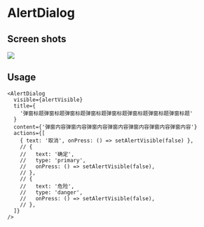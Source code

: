 # AlertDialog

## Screen shots

![](https://codeup.aliyun.com/61a498ef216a665eb18b936e/lanehub-frontend/lrn-app-components/raw/main/docs%2Fimages%2F20230316-123835.gif)

## Usage

```typescriptreact
<AlertDialog
  visible={alertVisible}
  title={
    '弹窗标题弹窗标题弹窗标题弹窗标题弹窗标题弹窗标题弹窗标题弹窗标题'
  }
  content={'弹窗内容弹窗内容弹窗内容弹窗内容弹窗内容弹窗内容弹窗内容'}
  actions={[
    { text: '取消', onPress: () => setAlertVisible(false) },
    // {
    //   text: '确定',
    //   type: 'primary',
    //   onPress: () => setAlertVisible(false),
    // },
    // {
    //   text: '危险',
    //   type: 'danger',
    //   onPress: () => setAlertVisible(false),
    // },
  ]}
/>

```